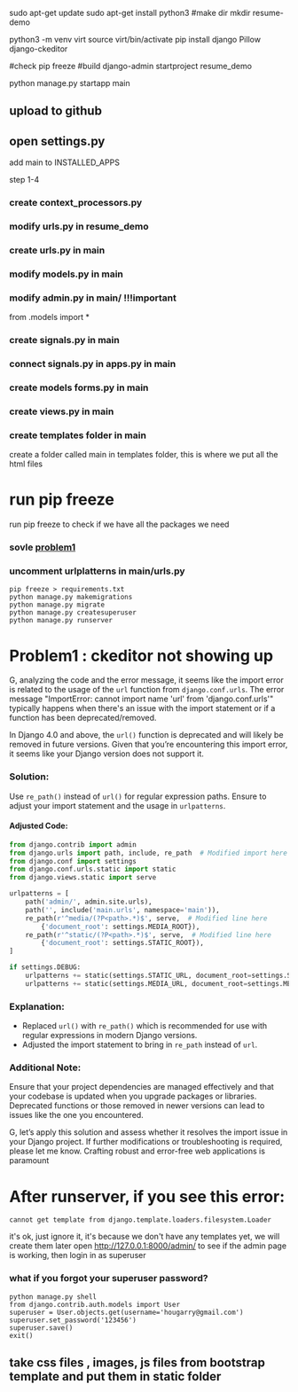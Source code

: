 
sudo apt-get update
sudo apt-get install python3
#make dir
mkdir resume-demo



python3 -m venv virt
source virt/bin/activate
pip install django Pillow django-ckeditor

#check
pip freeze
#build
django-admin startproject resume_demo

python manage.py startapp main

## upload to github

## open settings.py
add main to INSTALLED_APPS

step 1-4

### create context_processors.py

### modify urls.py in resume_demo

### create urls.py in main

### modify models.py in main

### modify admin.py in main/  !!!important 
from .models import *

### create signals.py in main

### connect signals.py in apps.py in main


### create models forms.py in main

### create views.py in main

### create templates folder in main
create a folder called main in templates folder, this is where we put all the html files

# run pip freeze
run pip freeze to check if we have all the packages we need

### sovle [problem1](#problem1)
###  uncomment urlplatterns in main/urls.py
```
pip freeze > requirements.txt
python manage.py makemigrations
python manage.py migrate
python manage.py createsuperuser
python manage.py runserver

```

# Problem1 : ckeditor not showing up

G, analyzing the code and the error message, it seems like the import error is related to the usage of the `url` function from `django.conf.urls`. The error message "ImportError: cannot import name 'url' from 'django.conf.urls'" typically happens when there's an issue with the import statement or if a function has been deprecated/removed.

In Django 4.0 and above, the `url()` function is deprecated and will likely be removed in future versions. Given that you’re encountering this import error, it seems like your Django version does not support it.

### Solution:
Use `re_path()` instead of `url()` for regular expression paths. Ensure to adjust your import statement and the usage in `urlpatterns`.

#### Adjusted Code:
```python
from django.contrib import admin
from django.urls import path, include, re_path  # Modified import here
from django.conf import settings
from django.conf.urls.static import static
from django.views.static import serve

urlpatterns = [
    path('admin/', admin.site.urls),
    path('', include('main.urls', namespace='main')), 
    re_path(r'^media/(?P<path>.*)$', serve,  # Modified line here
        {'document_root': settings.MEDIA_ROOT}),
    re_path(r'^static/(?P<path>.*)$', serve,  # Modified line here
        {'document_root': settings.STATIC_ROOT}),
]

if settings.DEBUG:
    urlpatterns += static(settings.STATIC_URL, document_root=settings.STATIC_ROOT)
    urlpatterns += static(settings.MEDIA_URL, document_root=settings.MEDIA_ROOT)
```

### Explanation:
- Replaced `url()` with `re_path()` which is recommended for use with regular expressions in modern Django versions.
- Adjusted the import statement to bring in `re_path` instead of `url`.

### Additional Note:
Ensure that your project dependencies are managed effectively and that your codebase is updated when you upgrade packages or libraries. Deprecated functions or those removed in newer versions can lead to issues like the one you encountered.

G, let’s apply this solution and assess whether it resolves the import issue in your Django project. If further modifications or troubleshooting is required, please let me know. Crafting robust and error-free web applications is paramount


# After runserver, if you see this error:
```
cannot get template from django.template.loaders.filesystem.Loader
```
it's ok, just ignore it, it's because we don't have any templates yet, we will create them later
open http://127.0.0.1:8000/admin/ to see if the admin page is working, then login in as superuser

### what if you forgot your superuser password?
```
python manage.py shell
from django.contrib.auth.models import User
superuser = User.objects.get(username='hougarry@gmail.com')
superuser.set_password('123456')
superuser.save()
exit()
```

## take css files , images, js files from bootstrap template and put them in static folder


